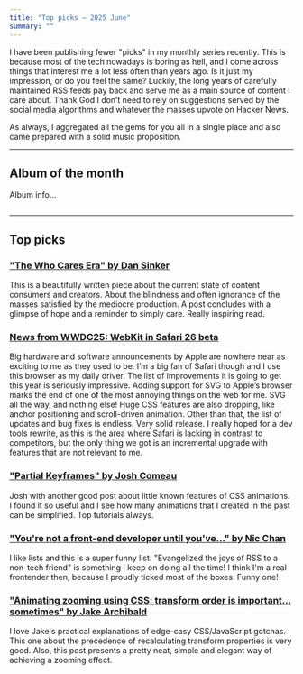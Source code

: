 ```yaml
---
title: "Top picks — 2025 June"
summary: ""
---
```


I have been publishing fewer "picks" in my monthly series recently. This is because most of the tech nowadays is boring as hell, and I come across things that interest me a lot less often than years ago. Is it just my impression, or do you feel the same? Luckily, the long years of carefully maintained RSS feeds pay back and serve me as a main source of content I care about. Thank God I don’t need to rely on suggestions served by the social media algorithms and whatever the masses upvote on Hacker News.

As always, I aggregated all the gems for you all in a single place and also came prepared with a solid music proposition.

---

## Album of the month

Album info...

![]()

---

## Top picks

### ["The Who Cares Era" by Dan Sinker](https://dansinker.com/posts/2025-05-23-who-cares/)

This is a beautifully written piece about the current state of content consumers and creators. About the blindness and often ignorance of the masses satisfied by the mediocre production. A post concludes with a glimpse of hope and a reminder to simply care. Really inspiring read.

### [News from WWDC25: WebKit in Safari 26 beta](https://webkit.org/blog/16993/news-from-wwdc25-web-technology-coming-this-fall-in-safari-26-beta)

Big hardware and software announcements by Apple are nowhere near as exciting to me as they used to be. I’m a big fan of Safari though and I use this browser as my daily driver. The list of improvements it is going to get this year is seriously impressive. Adding support for SVG to Apple’s browser marks the end of one of the most annoying things on the web for me. SVG all the way, and nothing else! Huge CSS features are also dropping, like anchor positioning and scroll-driven animation. Other than that, the list of updates and bug fixes is endless. Very solid release. I really hoped for a dev tools rewrite, as this is the area where Safari is lacking in contrast to competitors, but the only thing we got is an incremental upgrade with features that are not relevant to me.

### ["Partial Keyframes" by Josh Comeau](https://www.joshwcomeau.com/animation/partial-keyframes/)

Josh with another good post about little known features of CSS animations. I found it so useful and I see how many animations that I created in the past can be simplified. Top tutorials always.

### ["You're not a front-end developer until you've..." by Nic Chan](https://www.nicchan.me/blog/youre-not-a-front-end-developer-until-youve/)

I like lists and this is a super funny list. "Evangelized the joys of RSS to a non-tech friend" is something I keep on doing all the time! I think I'm a real frontender then, because I proudly ticked most of the boxes. Funny one!

### ["Animating zooming using CSS: transform order is important… sometimes" by Jake Archibald](https://jakearchibald.com/2025/animating-zooming/)

I love Jake's practical explanations of edge-casy CSS/JavaScript gotchas. This one about the precedence of recalculating transform properties is very good. Also, this post presents a pretty neat, simple and elegant way of achieving a zooming effect.
